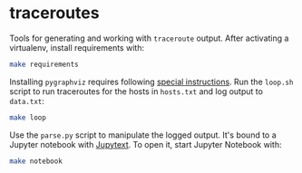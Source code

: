 # traceroutes

Tools for generating and working with `traceroute` output. After activating a virtualenv, install requirements with:

```sh
make requirements
```

Installing `pygraphviz` requires following [special instructions](https://github.com/pygraphviz/pygraphviz/issues/398#issuecomment-1038476921). Run the `loop.sh` script to run traceroutes for the hosts in `hosts.txt` and log output to `data.txt`:

```sh
make loop
```

Use the `parse.py` script to manipulate the logged output. It's bound to a Jupyter notebook with [Jupytext](https://github.com/mwouts/jupytext). To open it, start Jupyter Notebook with:

```sh
make notebook
```
